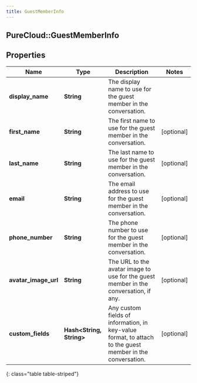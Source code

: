 ```yaml
---
title: GuestMemberInfo
---
```

## PureCloud::GuestMemberInfo

## Properties

|Name | Type | Description | Notes|
|------------ | ------------- | ------------- | -------------|
| **display_name** | **String** | The display name to use for the guest member in the conversation. | |
| **first_name** | **String** | The first name to use for the guest member in the conversation. | [optional] |
| **last_name** | **String** | The last name to use for the guest member in the conversation. | [optional] |
| **email** | **String** | The email address to use for the guest member in the conversation. | [optional] |
| **phone_number** | **String** | The phone number to use for the guest member in the conversation. | [optional] |
| **avatar_image_url** | **String** | The URL to the avatar image to use for the guest member in the conversation, if any. | [optional] |
| **custom_fields** | **Hash&lt;String, String&gt;** | Any custom fields of information, in key-value format, to attach to the guest member in the conversation. | [optional] |
{: class="table table-striped"}



